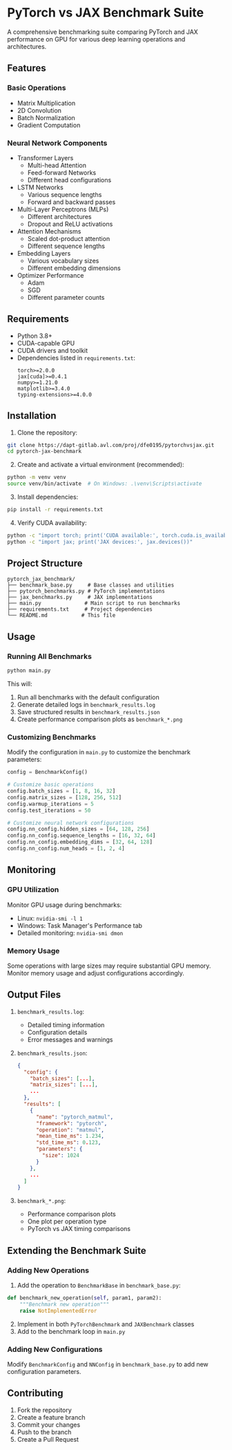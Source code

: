 # PyTorch vs JAX Benchmark Suite

A comprehensive benchmarking suite comparing PyTorch and JAX performance on GPU for various deep learning operations and architectures.

## Features

### Basic Operations
- Matrix Multiplication
- 2D Convolution
- Batch Normalization
- Gradient Computation

### Neural Network Components
- Transformer Layers
  - Multi-head Attention
  - Feed-forward Networks
  - Different head configurations
- LSTM Networks
  - Various sequence lengths
  - Forward and backward passes
- Multi-Layer Perceptrons (MLPs)
  - Different architectures
  - Dropout and ReLU activations
- Attention Mechanisms
  - Scaled dot-product attention
  - Different sequence lengths
- Embedding Layers
  - Various vocabulary sizes
  - Different embedding dimensions
- Optimizer Performance
  - Adam
  - SGD
  - Different parameter counts

## Requirements

- Python 3.8+
- CUDA-capable GPU
- CUDA drivers and toolkit
- Dependencies listed in `requirements.txt`:
  ```
  torch>=2.0.0
  jax[cuda]>=0.4.1
  numpy>=1.21.0
  matplotlib>=3.4.0
  typing-extensions>=4.0.0
  ```

## Installation

1. Clone the repository:
```bash
git clone https://dapt-gitlab.avl.com/proj/dfe0195/pytorchvsjax.git
cd pytorch-jax-benchmark
```

2. Create and activate a virtual environment (recommended):
```bash
python -m venv venv
source venv/bin/activate  # On Windows: .\venv\Scripts\activate
```

3. Install dependencies:
```bash
pip install -r requirements.txt
```

4. Verify CUDA availability:
```bash
python -c "import torch; print('CUDA available:', torch.cuda.is_available())"
python -c "import jax; print('JAX devices:', jax.devices())"
```

## Project Structure

```
pytorch_jax_benchmark/
├── benchmark_base.py     # Base classes and utilities
├── pytorch_benchmarks.py # PyTorch implementations
├── jax_benchmarks.py     # JAX implementations
├── main.py              # Main script to run benchmarks
├── requirements.txt     # Project dependencies
└── README.md           # This file
```

## Usage

### Running All Benchmarks

```bash
python main.py
```

This will:
1. Run all benchmarks with the default configuration
2. Generate detailed logs in `benchmark_results.log`
3. Save structured results in `benchmark_results.json`
4. Create performance comparison plots as `benchmark_*.png`

### Customizing Benchmarks

Modify the configuration in `main.py` to customize the benchmark parameters:

```python
config = BenchmarkConfig()

# Customize basic operations
config.batch_sizes = [1, 8, 16, 32]
config.matrix_sizes = [128, 256, 512]
config.warmup_iterations = 5
config.test_iterations = 50

# Customize neural network configurations
config.nn_config.hidden_sizes = [64, 128, 256]
config.nn_config.sequence_lengths = [16, 32, 64]
config.nn_config.embedding_dims = [32, 64, 128]
config.nn_config.num_heads = [1, 2, 4]
```

## Monitoring

### GPU Utilization
Monitor GPU usage during benchmarks:
- Linux: `nvidia-smi -l 1`
- Windows: Task Manager's Performance tab
- Detailed monitoring: `nvidia-smi dmon`

### Memory Usage
Some operations with large sizes may require substantial GPU memory. Monitor memory usage and adjust configurations accordingly.

## Output Files

1. `benchmark_results.log`:
   - Detailed timing information
   - Configuration details
   - Error messages and warnings

2. `benchmark_results.json`:
   ```json
   {
     "config": {
       "batch_sizes": [...],
       "matrix_sizes": [...],
       ...
     },
     "results": [
       {
         "name": "pytorch_matmul",
         "framework": "pytorch",
         "operation": "matmul",
         "mean_time_ms": 1.234,
         "std_time_ms": 0.123,
         "parameters": {
           "size": 1024
         }
       },
       ...
     ]
   }
   ```

3. `benchmark_*.png`:
   - Performance comparison plots
   - One plot per operation type
   - PyTorch vs JAX timing comparisons

## Extending the Benchmark Suite

### Adding New Operations

1. Add the operation to `BenchmarkBase` in `benchmark_base.py`:
```python
def benchmark_new_operation(self, param1, param2):
    """Benchmark new operation"""
    raise NotImplementedError
```

2. Implement in both `PyTorchBenchmark` and `JAXBenchmark` classes
3. Add to the benchmark loop in `main.py`

### Adding New Configurations

Modify `BenchmarkConfig` and `NNConfig` in `benchmark_base.py` to add new configuration parameters.

## Contributing

1. Fork the repository
2. Create a feature branch
3. Commit your changes
4. Push to the branch
5. Create a Pull Request

